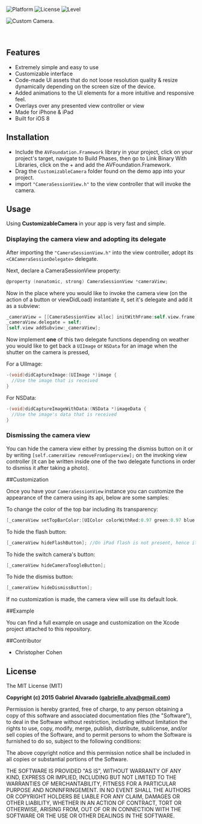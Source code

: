 ![Platform](https://img.shields.io/badge/platform-iOS-brightgreen.svg)
![License](https://img.shields.io/badge/license-MIT-blue.svg)
![Level](https://img.shields.io/badge/level-over%209000-1CCDD6.svg)

![Custom Camera.](https://raw.githubusercontent.com/GabrielAlva/Cool-iOS-Camera/master/MarkdownImage.png)
<br />
<br />
<br />

## Features
- Extremely simple and easy to use
- Customizable interface
- Code-made UI assets that do not loose resolution quality & resize dynamically depending on the screen size of the device.
- Added animations to the UI elements for a more intuitive and responsive feel.
- Overlays over any presented view controller or view
- Made for iPhone & iPad
- Built for iOS 8

## Installation
* Include the `AVFoundation.Framework` library in your project, click on your project's target, navigate to Build Phases, then go to Link Binary With Libraries, click on the + and add the AVFoundation.Framework.
* Drag the `CustomizableCamera` folder found on the demo app into your project.
* import `"CameraSessionView.h"` to the view controller that will invoke the camera.

## Usage 

Using **CustomizableCamera** in your app is very fast and simple.

### Displaying the camera view and adopting its delegate

After importing the `"CameraSessionView.h"` into the view controller, adopt its `<CACameraSessionDelegate>` delegate.

Next, declare a CameraSessionView property:
```objective-c
@property (nonatomic, strong) CameraSessionView *cameraView;
```

Now in the place where you would like to invoke the camera view (on the action of a button or viewDidLoad) instantiate it, set it's delegate and add it as a subview:
```objective-c
_cameraView = [[CameraSessionView alloc] initWithFrame:self.view.frame];
_cameraView.delegate = self;
[self.view addSubview:_cameraView];
```

Now implement **one** of this two delegate functions depending on weather you would like to get back a `UIImage` or `NSData` for an image when the shutter on the camera is pressed,

For a UIImage:
```objective-c
-(void)didCaptureImage:(UIImage *)image {
  //Use the image that is received
}
```
For NSData:
```objective-c
-(void)didCaptureImageWithData:(NSData *)imageData {
  //Use the image's data that is received
}
```

### Dismissing the camera view

You can hide the camera view either by pressing the dismiss button on it or by writing `[self.cameraView removeFromSuperview];` on the invoking view controller (it can be written inside one of the two delegate functions in order to dismiss it after taking a photo). 

##Customization

Once you have your `CameraSessionView` instance you can customize the appearance of the camera using its api, below are some samples:

To change the color of the top bar including its transparency:
```objective-c
[_cameraView setTopBarColor:[UIColor colorWithRed:0.97 green:0.97 blue:0.97 alpha: 0.64]];
```
To hide the flash button:
```objective-c
[_cameraView hideFlashButton]; //On iPad flash is not present, hence it wont appear.
```
To hide the switch camera's button:
```objective-c
[_cameraView hideCameraToogleButton];
```
To hide the dismiss button:
```objective-c
[_cameraView hideDismissButton];
```
If no customization is made, the camera view will use its default look.

##Example

You can find a full example on usage and customization on the Xcode project attached to this repository.

##Contributor

* Christopher Cohen

## License

The MIT License (MIT)

**Copyright (c) 2015 Gabriel Alvarado (gabrielle.alva@gmail.com)**

Permission is hereby granted, free of charge, to any person obtaining a copy
of this software and associated documentation files (the "Software"), to deal
in the Software without restriction, including without limitation the rights
to use, copy, modify, merge, publish, distribute, sublicense, and/or sell
copies of the Software, and to permit persons to whom the Software is
furnished to do so, subject to the following conditions:

The above copyright notice and this permission notice shall be included in all
copies or substantial portions of the Software.

THE SOFTWARE IS PROVIDED "AS IS", WITHOUT WARRANTY OF ANY KIND, EXPRESS OR
IMPLIED, INCLUDING BUT NOT LIMITED TO THE WARRANTIES OF MERCHANTABILITY,
FITNESS FOR A PARTICULAR PURPOSE AND NONINFRINGEMENT. IN NO EVENT SHALL THE
AUTHORS OR COPYRIGHT HOLDERS BE LIABLE FOR ANY CLAIM, DAMAGES OR OTHER
LIABILITY, WHETHER IN AN ACTION OF CONTRACT, TORT OR OTHERWISE, ARISING FROM,
OUT OF OR IN CONNECTION WITH THE SOFTWARE OR THE USE OR OTHER DEALINGS IN THE
SOFTWARE.
